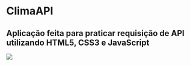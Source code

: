# ClimaAPI

## Aplicação feita para praticar requisição de API utilizando HTML5, CSS3 e JavaScript
<div>
  <img src="https://github.com/Tiago-Amaral/ClimaAPI/issues/1#issue-1783135596](https://user-images.githubusercontent.com/97295520/250194324-27e62250-08e0-4cab-bb76-0602d0c66db8.png)https://user-images.githubusercontent.com/97295520/250194324-27e62250-08e0-4cab-bb76-0602d0c66db8.png">
</div>



